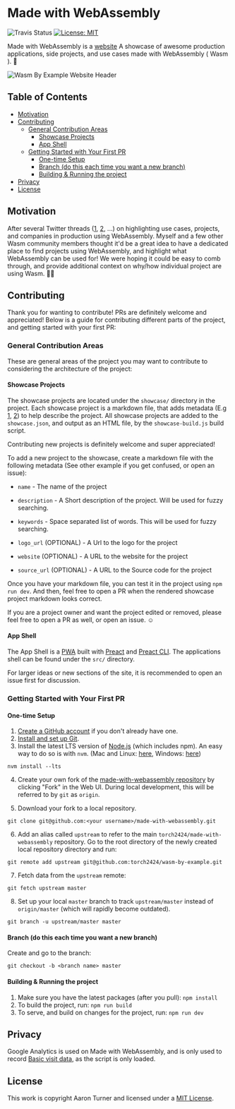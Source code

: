 # Made with WebAssembly

![Travis Status](https://travis-ci.org/torch2424/made-with-webassembly.svg?branch=master) [![License: MIT](https://img.shields.io/badge/License-MIT-blue.svg)](https://opensource.org/licenses/MIT)

Made with WebAssembly is a [website](https://madewithwebassembly.com/) A showcase of awesome production applications, side projects, and use cases made with WebAssembly ( Wasm ). 👷

![Wasm By Example Website Header](./meta/readmeBanner.png)

## Table of Contents

- [Motivation](#motivation)
- [Contributing](#contributing)
  - [General Contribution Areas](#general-contribution-areas)
    - [Showcase Projects](#showcase-projects)
    - [App Shell](#app-shell)
  - [Getting Started with Your First PR](#getting-started-with-your-first-pr)
    - [One-time Setup](#one-time-setup)
    - [Branch (do this each time you want a new branch)](#branch-do-this-each-time-you-want-a-new-branch)
    - [Building &amp; Running the project](#building--running-the-project)
- [Privacy](#privacy)
- [License](#license)

## Motivation

After several Twitter threads ([1](https://twitter.com/torch2424/status/1194557590765596673), [2](https://twitter.com/JamesLMilner/status/1151824280914731008), ...) on highlighting use cases, projects, and companies in production using WebAssembly. Myself and a few other Wasm community members thought it'd be a great idea to have a dedicated place to find projects using WebAssembly, and highlight what WebAssembly can be used for! We were hoping it could be easy to comb through, and provide additional context on why/how individual project are using Wasm. 👍🏾

## Contributing

Thank you for wanting to contribute! PRs are definitely welcome and appreciated! Below is a guide for contributing different parts of the project, and getting started with your first PR:

### General Contribution Areas

These are general areas of the project you may want to contribute to considering the architecture of the project:

#### Showcase Projects

The showcase projects are located under the `showcase/` directory in the project. Each showcase project is a markdown file, that adds metadata (E.g [1](https://stackoverflow.com/questions/42952149/how-to-add-metadata-in-github-flavoured-markdown), [2](https://stackoverflow.com/questions/44215896/markdown-metadata-format)) to help describe the project. All showcase projects are added to the `showcase.json`, and output as an HTML file, by the `showcase-build.js` build script.

Contributing new projects is definitely welcome and super appreciated!

To add a new project to the showcase, create a markdown file with the following metadata (See other example if you get confused, or open an issue):

- `name` - The name of the project

- `description` - A Short description of the project. Will be used for fuzzy searching.

- `keywords` - Space separated list of words. This will be used for fuzzy searching.

- `logo_url` (OPTIONAL) - A Url to the logo for the project

- `website` (OPTIONAL) - A URL to the website for the project

- `source_url` (OPTIONAL) - A URL to the Source code for the project

Once you have your markdown file, you can test it in the project using `npm run dev`. And then, feel free to open a PR when the rendered showcase project markdown looks correct.

If you are a project owner and want the project edited or removed, please feel free to open a PR as well, or open an issue. ☺️

#### App Shell

The App Shell is a [PWA](https://developers.google.com/web/progressive-web-apps) built with [Preact](https://preactjs.com/) and [Preact CLI](https://github.com/preactjs/preact-cli). The applications shell can be found under the `src/` directory.

For larger ideas or new sections of the site, it is recommended to open an issue first for discussion.

### Getting Started with Your First PR

#### One-time Setup

1. [Create a GitHub account](https://help.github.com/articles/signing-up-for-a-new-github-account/) if you don't already have one.
2. [Install and set up Git](https://help.github.com/articles/set-up-git/).
3. Install the latest LTS version of [Node.js](https://nodejs.org/) (which includes npm). An easy way to do so is with `nvm`. (Mac and Linux: [here](https://github.com/creationix/nvm), Windows: [here](https://github.com/coreybutler/nvm-windows))

```shell
nvm install --lts
```

4. Create your own fork of the [made-with-webassembly repository](https://github.com/torch2424/made-with-webassembly) by clicking "Fork" in the Web UI. During local development, this will be referred to by `git` as `origin`.

5. Download your fork to a local repository.

```shell
git clone git@github.com:<your username>/made-with-webassembly.git
```

6. Add an alias called `upstream` to refer to the main `torch2424/made-with-webassembly` repository. Go to the root directory of the
   newly created local repository directory and run:

```shell
git remote add upstream git@github.com:torch2424/wasm-by-example.git
```

7. Fetch data from the `upstream` remote:

```shell
git fetch upstream master
```

8. Set up your local `master` branch to track `upstream/master` instead of `origin/master` (which will rapidly become
   outdated).

```shell
git branch -u upstream/master master
```

#### Branch (do this each time you want a new branch)

Create and go to the branch:

```shell
git checkout -b <branch name> master
```

#### Building & Running the project

1. Make sure you have the latest packages (after you pull): `npm install`
1. To build the project, run: `npm run build`
1. To serve, and build on changes for the project, run: `npm run dev`

## Privacy

Google Analytics is used on Made with WebAssembly, and is only used to record [Basic visit data](https://support.google.com/analytics/answer/6004245?ref_topic=2919631), as the script is only loaded.

## License

This work is copyright Aaron Turner and licensed under a [MIT License](https://oss.ninja/mit?organization=Aaron%20Turner).
